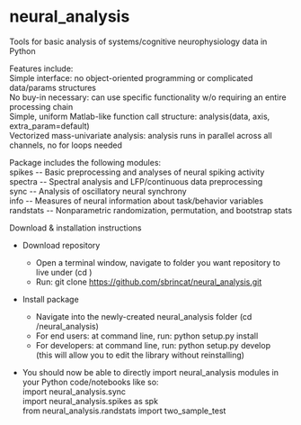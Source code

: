 # neural_analysis
Tools for basic analysis of systems/cognitive neurophysiology data in Python  

Features include:  
Simple interface: no object-oriented programming or complicated data/params structures  
No buy-in necessary: can use specific functionality w/o requiring an entire processing chain  
Simple, uniform Matlab-like function call structure: analysis(data, axis, extra_param=default)  
Vectorized mass-univariate analysis: analysis runs in parallel across all channels, no for loops needed  

Package includes the following modules:  
spikes -- Basic preprocessing and analyses of neural spiking activity  
spectra -- Spectral analysis and LFP/continuous data preprocessing  
sync -- Analysis of oscillatory neural synchrony  
info -- Measures of neural information about task/behavior variables  
randstats -- Nonparametric randomization, permutation, and bootstrap stats  


Download & installation instructions  

- Download repository  
    - Open a terminal window, navigate to folder you want repository to live under (cd <parent directory>)  
    - Run: git clone https://github.com/sbrincat/neural_analysis.git  

- Install package  
    - Navigate into the newly-created neural_analysis folder (cd <parent directory>/neural_analysis)  
    - For end users:  at command line, run: python setup.py install  
    - For developers: at command line, run: python setup.py develop  
        (this will allow you to edit the library without reinstalling)  

- You should now be able to directly import neural_analysis modules in your Python code/notebooks like so:  
    import neural_analysis.sync  
    import neural_analysis.spikes as spk  
    from neural_analysis.randstats import two_sample_test  